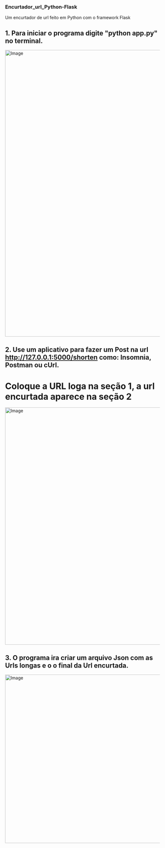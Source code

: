 ### Encurtador_url_Python-Flask
Um encurtador de url feito em Python com o framework Flask

## 1. Para iniciar o programa digite "python app.py" no terminal.
<img width="1753" height="930" alt="Image" src="https://github.com/user-attachments/assets/07983ea4-2675-4951-a3cb-8c09d78d45ce" />

## 2. Use um aplicativo para fazer um Post na url http://127.0.0.1:5000/shorten como: Insomnia, Postman ou cUrl.

# Coloque a URL loga na seção 1, a url encurtada aparece na seção 2


<img width="1273" height="770" alt="Image" src="https://github.com/user-attachments/assets/840b896a-f9f2-45b1-ac3b-ba7a9361a20e" />



## 3. O programa ira criar um arquivo Json com as Urls longas e o o final da Url encurtada.
<img width="1872" height="547" alt="Image" src="https://github.com/user-attachments/assets/916a6c59-1cf2-4343-800c-7f1082e70031" />

